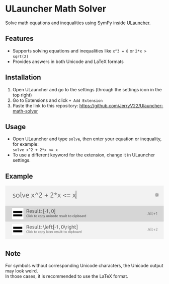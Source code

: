 # ULauncher Math Solver

Solve math equations and inequalities using SymPy inside [ULauncher](https://ulauncher.io/).

## Features

- Supports solving equations and inequalities like `x^3 = 8` or `2*x > sqrt(2)`
- Provides answers in both Unicode and LaTeX formats

## Installation

1. Open ULauncher and go to the settings (through the settings icon in the top right)
2. Go to Extensions and click `+ Add Extension`
3. Paste the link to this repository: https://github.com/JerryV22/Ulauncher-math-solver

## Usage

- Open ULauncher and type `solve`, then enter your equation or inequality, for example:  
  `solve x^2 + 2*x <= x`
- To use a different keyword for the extension, change it in ULauncher settings.

## Example
![Example usage](images/example.jpg)

## Note

For symbols without corresponding Unicode characters, the Unicode output may look weird.  
In those cases, it is recommended to use the LaTeX format.
